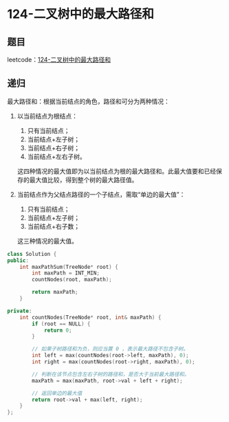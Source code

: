 # 124-二叉树中的最大路径和

## 题目

leetcode：[124-二叉树中的最大路径和](https://leetcode-cn.com/problems/binary-tree-maximum-path-sum/)

## 递归

最大路径和：根据当前结点的角色，路径和可分为两种情况：

1. 以当前结点为根结点：
   1. 只有当前结点；
   2. 当前结点+左子树；
   3. 当前结点+右子树；
   4. 当前结点+左右子树。

   这四种情况的最大值即为以当前结点为根的最大路径和。此最大值要和已经保存的最大值比较，得到整个树的最大路径值。

2. 当前结点作为父结点路径的一个子结点，需取“单边的最大值”：

   1. 只有当前结点；
   2. 当前结点+左子树；
   3. 当前结点+右子数；

   这三种情况的最大值。

```c++
class Solution {
public:
    int maxPathSum(TreeNode* root) {
        int maxPath = INT_MIN;
        countNodes(root, maxPath);

        return maxPath;
    }

private:
    int countNodes(TreeNode* root, int& maxPath) {
        if (root == NULL) {
            return 0;
        }

        // 如果子树路径和为负，则应当置 0 ，表示最大路径不包含子树。
        int left = max(countNodes(root->left, maxPath), 0);
        int right = max(countNodes(root->right, maxPath), 0);

        // 判断在该节点包含左右子树的路径和，是否大于当前最大路径和。
        maxPath = max(maxPath, root->val + left + right);

        // 返回单边的最大值
        return root->val + max(left, right);
    }
};
```

